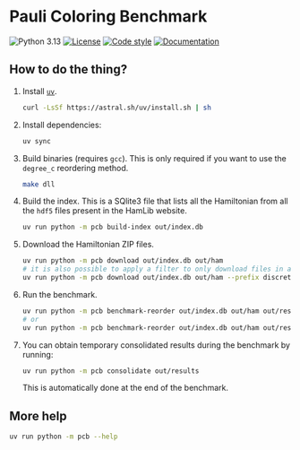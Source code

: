 # Pauli Coloring Benchmark

![Python 3.13](https://img.shields.io/badge/python-3.13-blue?logo=python)
[![License](https://img.shields.io/badge/license-MIT-green)](https://choosealicense.com/licenses/mit/)
[![Code style](https://img.shields.io/badge/style-ruff-yellow?logo=ruff)](https://docs.astral.sh/ruff/)
[![Documentation](https://img.shields.io/badge/Documentation-here-pink)](https://cedric.hothanh.fr/pauli-coloring-benchmark/pcb.html)

## How to do the thing?

1. Install [`uv`](https://docs.astral.sh/uv/).

   ```sh
   curl -LsSf https://astral.sh/uv/install.sh | sh
   ```

2. Install dependencies:

   ```sh
   uv sync
   ```

3. Build binaries (requires `gcc`). This is only required if you want to use the
   `degree_c` reordering method.

   ```sh
   make dll
   ```

4. Build the index. This is a SQlite3 file that lists all the Hamiltonian from
   all the `hdf5` files present in the HamLib website.

   ```sh
   uv run python -m pcb build-index out/index.db
   ```

5. Download the Hamiltonian ZIP files.

   ```sh
   uv run python -m pcb download out/index.db out/ham
   # it is also possible to apply a filter to only download files in a given subdirectory
   uv run python -m pcb download out/index.db out/ham --prefix discreteoptimization/tsp
   ```

6. Run the benchmark.

   ```sh
   uv run python -m pcb benchmark-reorder out/index.db out/ham out/results
   # or
   uv run python -m pcb benchmark-reorder out/index.db out/ham out/results --n-jobs 32 --methods none,saturation --prefix discreteoptimization/tsp
   ```

7. You can obtain temporary consolidated results during the benchmark by running:

   ```sh
   uv run python -m pcb consolidate out/results
   ```

   This is automatically done at the end of the benchmark.

## More help

```sh
uv run python -m pcb --help
```

